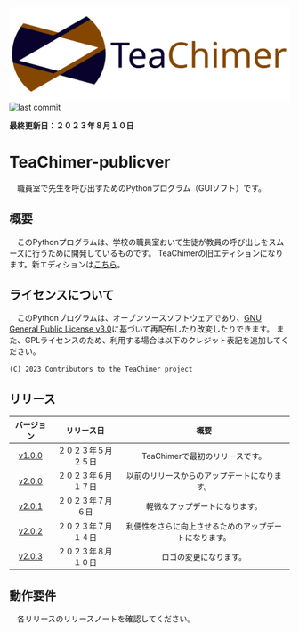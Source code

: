 ![logo](./logo/logo-2.png)
![last commit](https://img.shields.io/github/last-commit/cyber-yuito723/TeaChimer-publicver?style=flat-square)

**最終更新日：２０２３年８月１０日**
# TeaChimer-publicver
　職員室で先生を呼び出すためのPythonプログラム（GUIソフト）です。


## 概要
　このPythonプログラムは、学校の職員室おいて生徒が教員の呼び出しをスムーズに行うために開発しているものです。
 TeaChimerの旧エディションになります。新エディションは[こちら](https://github.com/cyber-yuito723/TeaChimer)。


## ライセンスについて
　このPythonプログラムは、オープンソースソフトウェアであり、[GNU General Public License v3.0](https://github.com/cyber-yuito723/TeaChimer-publicver/blob/main/LICENSE)に基づいて再配布したり改変したりできます。
また、GPLライセンスのため、利用する場合は以下のクレジット表記を追加してください。
```
(C) 2023 Contributors to the TeaChimer project
```


## リリース
|バージョン|リリース日|概要|
|:---:|:---:|:---:|
|[v1.0.0](https://github.com/cyber-yuito723/TeaChimer-publicver/releases/tag/v1.0.0)|２０２３年５月２５日|TeaChimerで最初のリリースです。|
|[v2.0.0](https://github.com/cyber-yuito723/TeaChimer-publicver/releases/tag/v2.0.0)|２０２３年６月１７日|以前のリリースからのアップデートになります。|
|[v2.0.1](https://github.com/cyber-yuito723/TeaChimer-publicver/releases/tag/v2.0.1)|２０２３年７月６日|軽微なアップデートになります。|
|[v2.0.2](https://github.com/cyber-yuito723/TeaChimer-publicver/releases/tag/v2.0.2)|２０２３年７月１４日|利便性をさらに向上させるためのアップデートになります。|
|[v2.0.3](https://github.com/cyber-yuito723/TeaChimer-publicver/releases/tag/v2.0.3)|２０２３年８月１０日|ロゴの変更になります。|


## 動作要件
　各リリースのリリースノートを確認してください。
